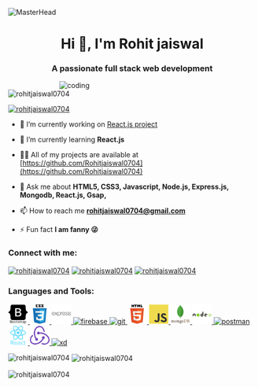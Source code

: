 ![MasterHead](https://developerguru.in/data1/images/mern-stack.png)
<h1 align="center">Hi 👋, I'm Rohit jaiswal</h1>
<h3 align="center">A passionate full stack web development</h3>

<img align="right" alt="coding" width="400" src="https://user-images.githubusercontent.com/55389276/140866485-8fb1c876-9a8f-4d6a-98dc-08c4981eaf70.gif">

<p align="left"> <img src="https://komarev.com/ghpvc/?username=rohitjaiswal0704&label=Profile%20views&color=0e75b6&style=flat" alt="rohitjaiswal0704" /> </p>

<p align="left"> <a href="https://twitter.com/rohitjaiswal0704" target="blank"><img src="https://img.shields.io/twitter/follow/rohitjaiswal0704?logo=twitter&style=for-the-badge" alt="rohitjaiswal0704" /></a> </p>

- 🔭 I’m currently working on [React.js project](https://github.com/Rohitjaiswal0704/nodejs-socialmedia-mongodb)

- 🌱 I’m currently learning **React.js**

- 👨‍💻 All of my projects are available at [https://github.com/Rohitjaiswal0704](https://github.com/Rohitjaiswal0704)

- 💬 Ask me about **HTML5, CSS3, Javascript, Node.js, Express.js, Mongodb, React.js, Gsap,**

- 📫 How to reach me **rohitjaiswal0704@gmail.com**

- ⚡ Fun fact **I am fanny 😜**

<h3 align="left">Connect with me:</h3>
<p align="left">
<a href="https://twitter.com/rohitjaiswal0704" target="blank"><img align="center" src="https://raw.githubusercontent.com/rahuldkjain/github-profile-readme-generator/master/src/images/icons/Social/twitter.svg" alt="rohitjaiswal0704" height="30" width="40" /></a>
<a href="https://linkedin.com/in/rohitjaiswal0704" target="blank"><img align="center" src="https://raw.githubusercontent.com/rahuldkjain/github-profile-readme-generator/master/src/images/icons/Social/linked-in-alt.svg" alt="rohitjaiswal0704" height="30" width="40" /></a>
<a href="https://instagram.com/rohitjaiswal0704" target="blank"><img align="center" src="https://raw.githubusercontent.com/rahuldkjain/github-profile-readme-generator/master/src/images/icons/Social/instagram.svg" alt="rohitjaiswal0704" height="30" width="40" /></a>
</p>

<h3 align="left">Languages and Tools:</h3>
<p align="left"> <a href="https://getbootstrap.com" target="_blank" rel="noreferrer"> <img src="https://raw.githubusercontent.com/devicons/devicon/master/icons/bootstrap/bootstrap-plain-wordmark.svg" alt="bootstrap" width="40" height="40"/> </a> <a href="https://www.w3schools.com/css/" target="_blank" rel="noreferrer"> <img src="https://raw.githubusercontent.com/devicons/devicon/master/icons/css3/css3-original-wordmark.svg" alt="css3" width="40" height="40"/> </a> <a href="https://expressjs.com" target="_blank" rel="noreferrer"> <img src="https://raw.githubusercontent.com/devicons/devicon/master/icons/express/express-original-wordmark.svg" alt="express" width="40" height="40"/> </a> <a href="https://firebase.google.com/" target="_blank" rel="noreferrer"> <img src="https://www.vectorlogo.zone/logos/firebase/firebase-icon.svg" alt="firebase" width="40" height="40"/> </a> <a href="https://git-scm.com/" target="_blank" rel="noreferrer"> <img src="https://www.vectorlogo.zone/logos/git-scm/git-scm-icon.svg" alt="git" width="40" height="40"/> </a> <a href="https://www.w3.org/html/" target="_blank" rel="noreferrer"> <img src="https://raw.githubusercontent.com/devicons/devicon/master/icons/html5/html5-original-wordmark.svg" alt="html5" width="40" height="40"/> </a> <a href="https://developer.mozilla.org/en-US/docs/Web/JavaScript" target="_blank" rel="noreferrer"> <img src="https://raw.githubusercontent.com/devicons/devicon/master/icons/javascript/javascript-original.svg" alt="javascript" width="40" height="40"/> </a> <a href="https://www.mongodb.com/" target="_blank" rel="noreferrer"> <img src="https://raw.githubusercontent.com/devicons/devicon/master/icons/mongodb/mongodb-original-wordmark.svg" alt="mongodb" width="40" height="40"/> </a> <a href="https://nodejs.org" target="_blank" rel="noreferrer"> <img src="https://raw.githubusercontent.com/devicons/devicon/master/icons/nodejs/nodejs-original-wordmark.svg" alt="nodejs" width="40" height="40"/> </a> <a href="https://postman.com" target="_blank" rel="noreferrer"> <img src="https://www.vectorlogo.zone/logos/getpostman/getpostman-icon.svg" alt="postman" width="40" height="40"/> </a> <a href="https://reactjs.org/" target="_blank" rel="noreferrer"> <img src="https://raw.githubusercontent.com/devicons/devicon/master/icons/react/react-original-wordmark.svg" alt="react" width="40" height="40"/> </a> <a href="https://redux.js.org" target="_blank" rel="noreferrer"> <img src="https://raw.githubusercontent.com/devicons/devicon/master/icons/redux/redux-original.svg" alt="redux" width="40" height="40"/> </a> <a href="https://www.adobe.com/products/xd.html" target="_blank" rel="noreferrer"> <img src="https://cdn.worldvectorlogo.com/logos/adobe-xd.svg" alt="xd" width="40" height="40"/> </a> </p>

<p><img align="left" src="https://github-readme-stats.vercel.app/api/top-langs?username=rohitjaiswal0704&show_icons=true&locale=en&layout=compact" alt="rohitjaiswal0704" /></p>

<p>&nbsp;<img align="center" src="https://github-readme-stats.vercel.app/api?username=rohitjaiswal0704&show_icons=true&locale=en" alt="rohitjaiswal0704" /></p>

<p><img align="center" src="https://github-readme-streak-stats.herokuapp.com/?user=rohitjaiswal0704&" alt="rohitjaiswal0704" /></p>
